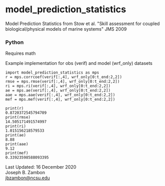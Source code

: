 # model_prediction_statistics
Model Prediction Statistics from Stow et al. "Skill assessment for coupled biological/physical models of marine systems" JMS 2009  

### Python  
Requires math  

Example implementation for obs (verif) and model (wrf_only) datasets  

```
import model_prediction_statistics as mps
r = mps.corrcoef(verif[:,4], wrf_only[0:t_end:2,2])
rmse = mps.rmse(verif[:,4], wrf_only[0:t_end:2,2])
ri = mps.ri(verif[:,4], wrf_only[0:t_end:2,2])
ae = mps.ae(verif[:,4], wrf_only[0:t_end:2,2])
aae = mps.aae(verif[:,4], wrf_only[0:t_end:2,2])
mef = mps.mef(verif[:,4], wrf_only[0:t_end:2,2])

print(r)
0.8720372545794709
print(rmse)
14.505171491574997
print(ri)
1.015156218579533
print(ae)
8.88
print(aae)
9.12
print(mef)
0.33923598588093395
```

Last Updated: 16 December 2020  
Joseph B. Zambon  
jbzambon@ncsu.edu

